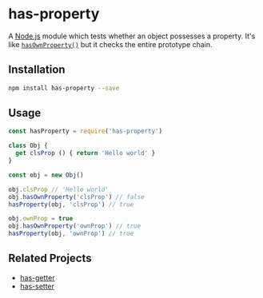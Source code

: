 # has-property

A [Node.js](https://nodejs.org/) module which tests whether an object possesses a property. It's like [`hasOwnProperty()`](https://developer.mozilla.org/en-US/docs/Web/JavaScript/Reference/Global_Objects/Object/hasOwnProperty) but it checks the entire prototype chain.

## Installation

```bash
npm install has-property --save
```

## Usage

```javascript
const hasProperty = require('has-property')

class Obj {
  get clsProp () { return 'Hello world' }
}

const obj = new Obj()

obj.clsProp // 'Hello world'
obj.hasOwnProperty('clsProp') // false
hasProperty(obj, 'clsProp') // true

obj.ownProp = true
obj.hasOwnProperty('ownProp') // true
hasProperty(obj, 'ownProp') // true
```

## Related Projects

* [has-getter](https://github.com/lamansky/has-getter)
* [has-setter](https://github.com/lamansky/has-setter)
